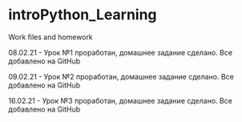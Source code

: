 # introPython_Learning
Work files and homework

08.02.21 - Урок №1 проработан, домашнее задание сделано. Все добавлено на GitHub

09.02.21 - Урок №2 проработан, домашнее задание сделано. Все добавлено на GitHub

16.02.21 - Урок №3 проработан, домашнее задание сделано. Все добавлено на GitHub
